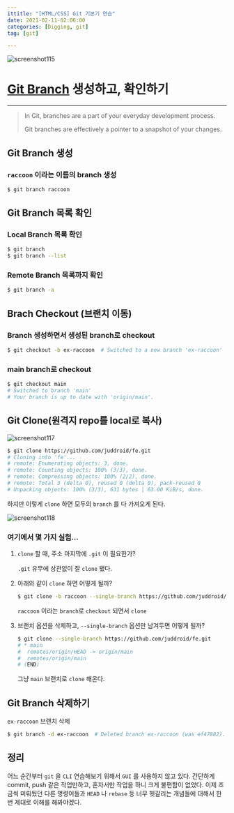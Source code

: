 ```yaml
---
ittitle: "[HTML/CSS] Git 기본기 연습"
date: 2021-02-11-02:06:00
categories: [Digging, git]
tag: [git]

---
```




![screenshot115](https://user-images.githubusercontent.com/70361152/107180610-6c16e380-6a1c-11eb-8b45-40d0baf66034.png)

# [Git Branch](https://www.atlassian.com/git/tutorials/using-branches) 생성하고, 확인하기

---

> In Git, branches are a part of your everyday development process.
>
> Git branches are effectively a pointer to a snapshot of your changes.



## Git Branch 생성

### `raccoon` 이라는 이름의 branch 생성

```bash
$ git branch raccoon
```



## Git Branch 목록 확인

### Local Branch 목록 확인

```bash
$ git branch
$ git branch --list
```



### Remote Branch 목록까지 확인

```bash
$ git branch -a
```



## Brach Checkout (브랜치 이동)

### Branch 생성하면서 생성된 branch로 checkout

```bash
$ git checkout -b ex-raccoon  # Switched to a new branch 'ex-raccoon'
```

### main branch로 checkout

```bash
$ git checkout main
# Switched to branch 'main'
# Your branch is up to date with 'origin/main'.
```



## Git Clone(원격지 repo를 local로 복사)

![screenshot117](https://user-images.githubusercontent.com/70361152/107182875-eea1a200-6a20-11eb-8acc-75ec19735b08.png)

```bash
$ git clone https://github.com/juddroid/fe.git
# Cloning into 'fe'...
# remote: Enumerating objects: 3, done.
# remote: Counting objects: 100% (3/3), done.
# remote: Compressing objects: 100% (2/2), done.
# remote: Total 3 (delta 0), reused 0 (delta 0), pack-reused 0
# Unpacking objects: 100% (3/3), 631 bytes | 63.00 KiB/s, done.
```

하지만 이렇게 `clone` 하면 모두의 `branch` 를 다 가져오게 된다.

![screenshot118](https://user-images.githubusercontent.com/70361152/107183178-a46cf080-6a21-11eb-8349-2b180413762d.png)



### **여기에서 몇 가지 실험...**



1. `clone` 할 때, 주소 마지막에 `.git` 이 필요한가?

   `.git` 유무에 상관없이 잘 `clone` 됐다.

   

2. 아래와 같이  `clone` 하면 어떻게 될까?

   ```bash
   $ git clone -b raccoon --single-branch https://github.com/juddroid/fe.git
   ```

   `raccoon` 이라는 `branch`로 `checkout` 되면서 `clone`

   

3. 브랜치 옵션을 삭제하고, `--single-branch` 옵션만 남겨두면 어떻게 될까?

   ```bash
   $ git clone --single-branch https://github.com/juddroid/fe.git
   # * main
   #  remotes/origin/HEAD -> origin/main
   #  remotes/origin/main
   # (END)
   ```

   그냥 `main` 브랜치로 `clone` 해온다.



## Git Branch 삭제하기

`ex-raccoon` 브랜치 삭제

```bash
$ git branch -d ex-raccoon  # Deleted branch ex-raccoon (was ef47882).
```





## 정리

어느 순간부터 `git` 을 `CLI` 연습해보기 위해서 `GUI` 를 사용하지 않고 있다. 간단하게 commit, push 같은 작업만하고, 혼자서만 작업을 하니 크게 불편함이 없었다. 이제 조금씩 미뤄뒀던 다른 명령어들과 `HEAD` 나 `rebase` 등 너무 헷갈리는 개념들에 대해서 한 번 제대로 이해를 해봐야겠다.